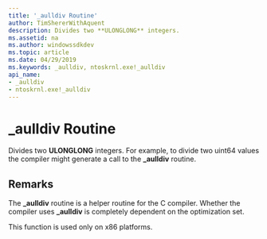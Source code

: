 ```yaml
---
title: '_aulldiv Routine'
author: TimShererWithAquent
description: Divides two **ULONGLONG** integers.
ms.assetid: na
ms.author: windowssdkdev
ms.topic: article
ms.date: 04/29/2019
ms.keywords: _aulldiv, ntoskrnl.exe!_aulldiv 
api_name: 
- _aulldiv
- ntoskrnl.exe!_aulldiv 
---
```


# \_aulldiv Routine

Divides two **ULONGLONG** integers.
For example, to divide two uint64 values the compiler might generate a call to the **\_aulldiv** routine.

## Remarks

The **\_aulldiv** routine is a helper routine for the C compiler.
Whether the compiler uses **\_aulldiv** is completely dependent on the optimization set.

This function is used only on x86 platforms.

